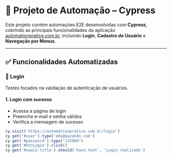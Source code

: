 # 📂 Projeto de Automação – Cypress

Este projeto contém automações E2E desenvolvidas com **Cypress**, cobrindo as principais funcionalidades da aplicação [automationpratice.com.br](https://automationpratice.com.br), incluindo **Login**, **Cadastro de Usuário** e **Navegação por Menus**.

---

## ✅ Funcionalidades Automatizadas

### 🔐 Login

Testes focados na validação de autenticação de usuários.

#### 1. Login com sucesso
- Acessa a página de login
- Preenche e-mail e senha válidos
- Verifica a mensagem de sucesso

```javascript
cy.visit('https://automationpratice.com.br/login')
cy.get('#user').type('edu@qazando.com')
cy.get('#password').type("125986")
cy.get('#btnLogin').click()
cy.get('#swal2-title').should('have.text', 'Login realizado')
